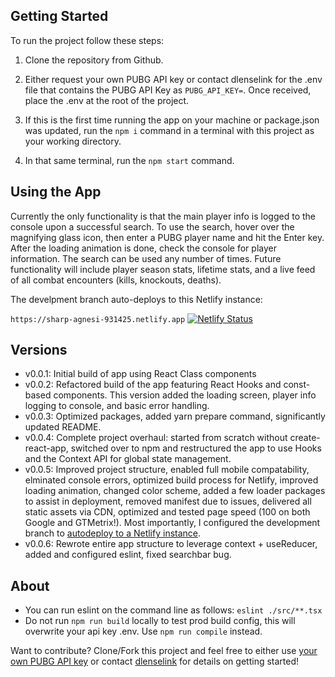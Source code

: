 ## Getting Started

To run the project follow these steps:

1) Clone the repository from Github.

2) Either request your own PUBG API key or contact dlenselink for the .env file that contains the PUBG API Key as `PUBG_API_KEY=`. Once received, place the .env at the root of the project.

3) If this is the first time running the app on your machine or package.json was updated, run the `npm i` command in a terminal with this project as your working directory.

4) In that same terminal, run the `npm start` command.

## Using the App

Currently the only functionality is that the main player info is logged to the console upon a successful search. To use the search, hover over the magnifying glass icon, then enter a PUBG player name and hit the Enter key. After the loading animation is done, check the console for player information. The search can be used any number of times. Future functionality will include player season stats, lifetime stats, and a live feed of all combat encounters (kills, knockouts, deaths).

The develpment branch auto-deploys to this Netlify instance:

`https://sharp-agnesi-931425.netlify.app`
[![Netlify Status](https://api.netlify.com/api/v1/badges/71526725-f4aa-48e4-917e-037e52bab12a/deploy-status)](https://app.netlify.com/sites/sharp-agnesi-931425/deploys)

## Versions

- v0.0.1: Initial build of app using React Class components
- v0.0.2: Refactored build of the app featuring React Hooks and const-based components. This version added the loading screen, player info logging to console, and basic error handling.
- v0.0.3: Optimized packages, added yarn prepare command, significantly updated README.
- v0.0.4: Complete project overhaul: started from scratch without create-react-app, switched over to npm and restructured the app to use Hooks and the Context API for global state management.
- v0.0.5: Improved project structure, enabled full mobile compatability, elminated console errors, optimized build process for Netlify, improved loading animation, changed color scheme, added a few loader packages to assist in deployment, removed manifest due to issues, delivered all static assets via CDN, optimized and tested page speed (100 on both Google and GTMetrix!). Most importantly, I configured the development branch to [autodeploy to a Netlify instance](https://sharp-agnesi-931425.netlify.app).
- v0.0.6: Rewrote entire app structure to leverage context + useReducer, added and configured eslint, fixed searchbar bug.

## About

- You can run eslint on the command line as follows: `eslint ./src/**.tsx`
- Do not run `npm run build` locally to test prod build config, this will overwrite your api key .env. Use `npm run compile` instead.

Want to contribute? Clone/Fork this project and feel free to either use [your own PUBG API key](https://developer.pubg.com) or contact [dlenselink](https://github.com/dlenselink) for details on getting started!
